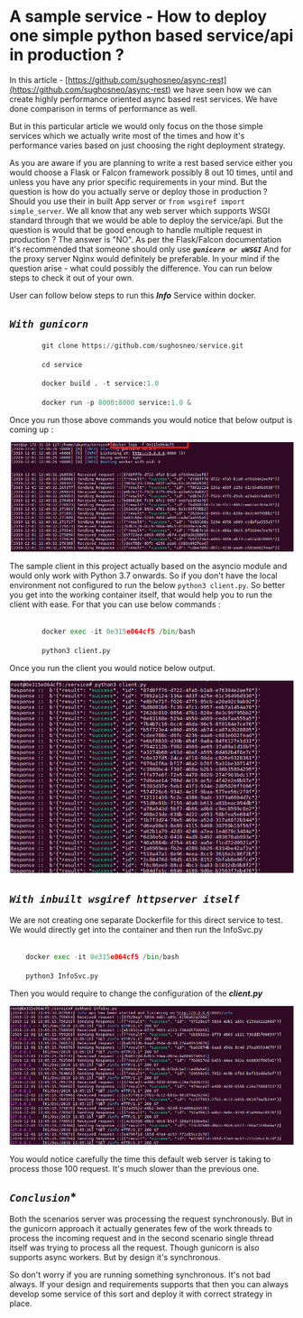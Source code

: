 # A sample service - How to deploy one simple python based service/api in production ?

In this article - [https://github.com/sughosneo/async-rest](https://github.com/sughosneo/async-rest) we have seen how we can create
highly performance oriented async based rest services. We have done comparison in terms of performance as well.

But in this particular article we would only focus on the those simple services which we actually write most of the times and how it's performance varies
based on just choosing the right deployment strategy.    

As you are aware if you are planning to write a rest based service either you would choose a Flask or Falcon framework possibly 8 out 10 times, 
until and unless you have any prior specific requirements in your mind. But the question is how do you actually serve or deploy those 
in production ? Should you use their in built App server or ```from wsgiref import simple_server```. We all know that any web server 
which supports WSGI standard through that we would be able to deploy the service/api. But the question is would that be good enough to handle multiple request in production ?
The answer is "NO". As per the Flask/Falcon documentation it's recommended that someone should only use ***```gunicorn or uWSGI```***
And for the proxy server Nginx would definitely be preferable. In your mind if the question arise - what could possibly the difference.
You can run below steps to check it out of your own.

User can follow below steps to run this ***Info*** Service within docker.

***```With gunicorn```***
-------------------------

```python
        git clone https://github.com/sughosneo/service.git
        
        cd service
        
        docker build . -t service:1.0                
        
        docker run -p 8000:8000 service:1.0 &                                
```

Once you run those above commands you would notice that below output is coming up :

![gunicorn server ouput](./images/gunicorn_output.png)

The sample client in this project actually based on the asyncio module and would only work with Python 3.7 onwards. 
So if you don't have the local environment not configured to run the below ```python3 client.py```. So better you get into the working container
itself, that would help you to run the client with ease. For that you can use below commands : 

```python
        
        docker exec -it 0e315e064cf5 /bin/bash
        
        python3 client.py
```

Once you run the client you would notice below output.

![client ouput](./images/client_output.png)

***```With inbuilt wsgiref httpserver itself ```***
--------------------------------------------

We are not creating one separate Dockerfile for this direct service to test. We would directly get into the container and 
then run the InfoSvc.py

```python

    docker exec -it 0e315e064cf5 /bin/bash
    
    python3 InfoSvc.py
```

Then you would require to change the configuration of the ***client.py***

![service side ouput](./images/dev_service_ouput.png)

You would notice carefully the time this default web server is taking to process those 100 request. It's much slower than the previous one.

***```Conclusion```****
-------------------

Both the scenarios server was processing the request synchronously. But in the gunicorn approach it actually generates few of the work threads to process the incoming request 
and in the second scenario single thread itself was trying to process all the request. Though gunicorn is also supports async workers. But by design it's synchronous.

So don't worry if you are running something synchronous. It's not bad always. If your design and requirements supports that then you can always develop
some service of this sort and deploy it with correct strategy in place.




